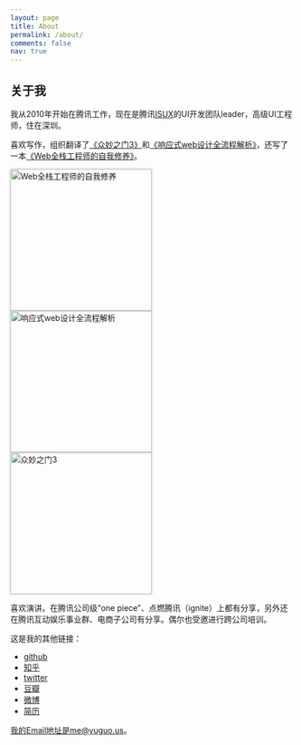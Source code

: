 ```yaml
---
layout: page
title: About
permalink: /about/
comments: false
nav: true
---
```


<style>
.about-books {display: inline-block; margin-right:20px; }
.about-books img {height: 250px; box-shadow: 0 0px 4px #bbb}
</style>

关于我
---

我从2010年开始在腾讯工作，现在是腾讯[ISUX](http://isux.tencent.com)的UI开发团队leader，高级UI工程师，住在深圳。

喜欢写作，组织翻译了[《众妙之门3》](/weblog/isux-and-smashing-book/)和[《响应式web设计全流程解析》](/weblog/designers-should-learn-code/)，还写了一本[《Web全栈工程师的自我修养》](/weblog/full-stack-engineer/)。

<a href="/weblog/full-stack-engineer/" title="Web全栈工程师的自我修养" class="about-books">
	<img src="/files/common/full-stack-engineer-thumb.jpg" alt="Web全栈工程师的自我修养">
</a>
<a href="/weblog/designers-should-learn-code/" title="响应式web设计全流程解析" class="about-books">
	<img src="/files/common/responsive.jpg" alt="响应式web设计全流程解析">
</a>
<a href="/weblog/isux-and-smashing-book/" title="众妙之门3" class="about-books">
	<img src="/files/common/smashing-book.png" alt="众妙之门3">
</a>

喜欢演讲。在腾讯公司级“one piece”、点燃腾讯（ignite）上都有分享，另外还在腾讯互动娱乐事业群、电商子公司有分享。偶尔也受邀进行跨公司培训。

这是我的其他链接：

* [github](http://github.com/yuguo)
* [知乎](http://www.zhihu.com/people/yuguo)
* [twitter](http://twitter.com/yuguo)
* [豆瓣](http://douban.com/people/yuguo)
* [微博](http://weibo.com/yuguous)
* [简历](http://yuguo.us/profile)

我的Email地址是me@yuguo.us。